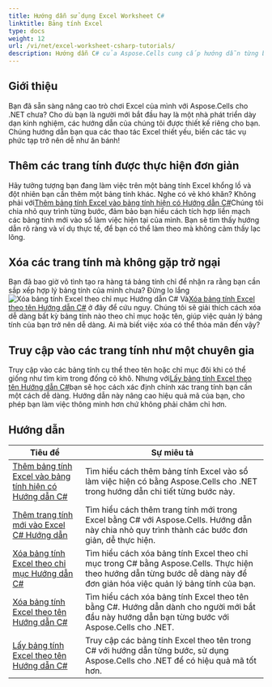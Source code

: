 ```yaml
---
title: Hướng dẫn sử dụng Excel Worksheet C#
linktitle: Bảng tính Excel
type: docs
weight: 12
url: /vi/net/excel-worksheet-csharp-tutorials/
description: Hướng dẫn C# của Aspose.Cells cung cấp hướng dẫn từng bước để thao tác bảng tính Excel một cách dễ dàng và hiệu quả.
---
```

## Giới thiệu

Bạn đã sẵn sàng nâng cao trò chơi Excel của mình với Aspose.Cells cho .NET chưa? Cho dù bạn là người mới bắt đầu hay là một nhà phát triển dày dạn kinh nghiệm, các hướng dẫn của chúng tôi được thiết kế riêng cho bạn. Chúng hướng dẫn bạn qua các thao tác Excel thiết yếu, biến các tác vụ phức tạp trở nên dễ như ăn bánh!

## Thêm các trang tính được thực hiện đơn giản

 Hãy tưởng tượng bạn đang làm việc trên một bảng tính Excel khổng lồ và đột nhiên bạn cần thêm một bảng tính khác. Nghe có vẻ khó khăn? Không phải với[Thêm bảng tính Excel vào bảng tính hiện có Hướng dẫn C#](./add-excel-worksheet-to-existing-workbook-csharp-tutorial/)Chúng tôi chia nhỏ quy trình từng bước, đảm bảo bạn hiểu cách tích hợp liền mạch các bảng tính mới vào sổ làm việc hiện tại của mình. Bạn sẽ tìm thấy hướng dẫn rõ ràng và ví dụ thực tế, để bạn có thể làm theo mà không cảm thấy lạc lõng. 

## Xóa các trang tính mà không gặp trở ngại

 Bạn đã bao giờ vô tình tạo ra hàng tá bảng tính chỉ để nhận ra rằng bạn cần sắp xếp hợp lý bảng tính của mình chưa? Đừng lo lắng![Xóa bảng tính Excel theo chỉ mục Hướng dẫn C#](./delete-excel-worksheet-by-index-csharp-tutorial/) Và[Xóa bảng tính Excel theo tên Hướng dẫn C#](./delete-excel-worksheet-by-name-csharp-tutorial/) ở đây để cứu nguy. Chúng tôi sẽ giải thích cách xóa dễ dàng bất kỳ bảng tính nào theo chỉ mục hoặc tên, giúp việc quản lý bảng tính của bạn trở nên dễ dàng. Ai mà biết việc xóa có thể thỏa mãn đến vậy?

## Truy cập vào các trang tính như một chuyên gia

 Truy cập vào các bảng tính cụ thể theo tên hoặc chỉ mục đôi khi có thể giống như tìm kim trong đống cỏ khô. Nhưng với[Lấy bảng tính Excel theo tên Hướng dẫn C#](./get-excel-worksheet-by-name-csharp-tutorial/)bạn sẽ học cách xác định chính xác trang tính bạn cần một cách dễ dàng. Hướng dẫn này nâng cao hiệu quả mã của bạn, cho phép bạn làm việc thông minh hơn chứ không phải chăm chỉ hơn.

## Hướng dẫn
| Tiêu đề | Sự miêu tả |
| --- | --- | 
| [Thêm bảng tính Excel vào bảng tính hiện có Hướng dẫn C#](./add-excel-worksheet-to-existing-workbook-csharp-tutorial/) | Tìm hiểu cách thêm bảng tính Excel vào sổ làm việc hiện có bằng Aspose.Cells cho .NET trong hướng dẫn chi tiết từng bước này. |  
| [Thêm trang tính mới vào Excel C# Hướng dẫn](./add-new-sheet-in-excel-csharp-tutorial/) | Tìm hiểu cách thêm trang tính mới trong Excel bằng C# với Aspose.Cells. Hướng dẫn này chia nhỏ quy trình thành các bước đơn giản, dễ thực hiện. |  
| [Xóa bảng tính Excel theo chỉ mục Hướng dẫn C#](./delete-excel-worksheet-by-index-csharp-tutorial/) | Tìm hiểu cách xóa bảng tính Excel theo chỉ mục trong C# bằng Aspose.Cells. Thực hiện theo hướng dẫn từng bước dễ dàng này để đơn giản hóa việc quản lý bảng tính của bạn. |  
| [Xóa bảng tính Excel theo tên Hướng dẫn C#](./delete-excel-worksheet-by-name-csharp-tutorial/) | Tìm hiểu cách xóa bảng tính Excel theo tên bằng C#. Hướng dẫn dành cho người mới bắt đầu này hướng dẫn bạn từng bước với Aspose.Cells cho .NET. |  
| [Lấy bảng tính Excel theo tên Hướng dẫn C#](./get-excel-worksheet-by-name-csharp-tutorial/) | Truy cập các bảng tính Excel theo tên trong C# với hướng dẫn từng bước, sử dụng Aspose.Cells cho .NET để có hiệu quả mã tốt hơn. |  